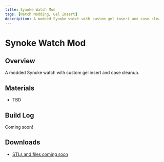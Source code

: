 ```yaml
---
title: Synoke Watch Mod
tags: [Watch Modding, Gel Insert]
description: A modded Synoke watch with custom gel insert and case cleanup.
---
```


# Synoke Watch Mod

## Overview

A modded Synoke watch with custom gel insert and case cleanup.

## Materials

- TBD

## Build Log

Coming soon!

## Downloads

- [STLs and files coming soon]()
